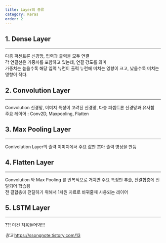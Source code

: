```yaml
---
title: Layer의 종류
category: Keras
order: 2
---
```

## 1. Dense Layer
- - -
  다층 퍼센트론 신경망, 입력과 출력을 모두 연결  
  각 연결선은 가중치를 포함하고 있는데, 연결 강도를 의미  
  가중치는 높을수록 해당 입력 뉴런이 출력 뉴런에 미치는 영향이 크고, 낮을수록 미치는 영향이 작다.  


## 2. Convolution Layer
------
  Convolution 신경망, 이미지 특성이 고려된 신경망, 다층 퍼셉트론 신경망과 유사함  
  주요 레이어 : Conv2D, Maxpooling, Flatten


## 3. Max Pooling Layer
- - - 
  Conlvolution Layer의 출력 이미지에서 주요 값만 뽑아 출력 영상을 만듬
   

## 4. Flatten Layer
- - -
  Convolution 와 Max Pooling 를 반복적으로 거치면 주요 특징만 추출, 전결합층에 전탈되어 학습됨  
  전 결합층에 전달하기 위해서 1차원 자료로 바꿔줄때 사용되는 레이어
   

## 5. LSTM Layer
- - -
  ??! 이건 처음들어봐!!!



*참고*
<https://ssongnote.tistory.com/13>